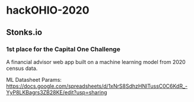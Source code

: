 # hackOHIO-2020

## Stonks.io
### 1st place for the Capital One Challenge

A financial advisor web app built on a machine learning model from 2020 census data.

ML Datasheet Params: https://docs.google.com/spreadsheets/d/1xNrS8SdhzHNITussC0C6KdR_-YyP8LKBagrs3ZB28KE/edit?usp=sharing

